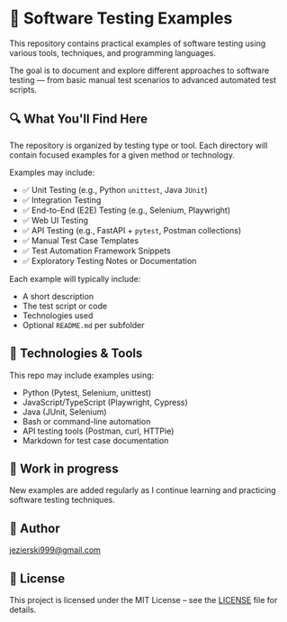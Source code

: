 # 🧪 Software Testing Examples

This repository contains practical examples of software testing using various tools, techniques, and programming languages.

The goal is to document and explore different approaches to software testing — from basic manual test scenarios to advanced automated test scripts.

## 🔍 What You'll Find Here

The repository is organized by testing type or tool. Each directory will contain focused examples for a given method or technology.

Examples may include:

- ✅ Unit Testing (e.g., Python `unittest`, Java `JUnit`)
- ✅ Integration Testing
- ✅ End-to-End (E2E) Testing (e.g., Selenium, Playwright)
- ✅ Web UI Testing
- ✅ API Testing (e.g., FastAPI + `pytest`, Postman collections)
- ✅ Manual Test Case Templates
- ✅ Test Automation Framework Snippets
- ✅ Exploratory Testing Notes or Documentation

Each example will typically include:

- A short description
- The test script or code
- Technologies used
- Optional `README.md` per subfolder

## 🧰 Technologies & Tools

This repo may include examples using:

- Python (Pytest, Selenium, unittest)
- JavaScript/TypeScript (Playwright, Cypress)
- Java (JUnit, Selenium)
- Bash or command-line automation
- API testing tools (Postman, curl, HTTPie)
- Markdown for test case documentation

## 🚧 Work in progress

New examples are added regularly as I continue learning and practicing software testing techniques.

## 👤 Author

jezierski999@gmail.com

## 📝 License

This project is licensed under the MIT License – see the [LICENSE](LICENSE) file for details.
